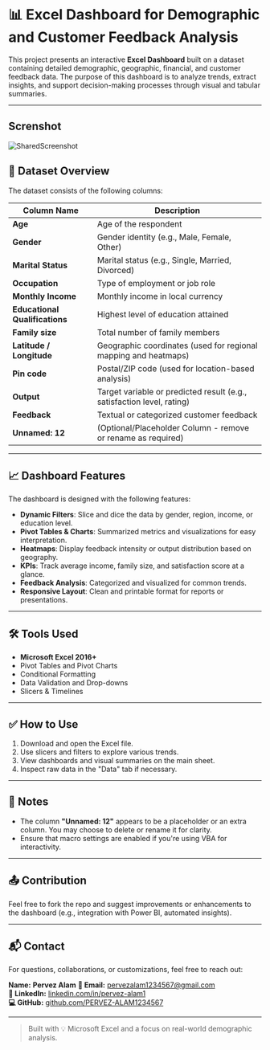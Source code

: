 # 📊 Excel Dashboard for Demographic and Customer Feedback Analysis

This project presents an interactive **Excel Dashboard** built on a dataset containing detailed demographic, geographic, financial, and customer feedback data. The purpose of this dashboard is to analyze trends, extract insights, and support decision-making processes through visual and tabular summaries.

---
## Screnshot
![SharedScreenshot](https://github.com/user-attachments/assets/7678f0b8-f516-4bae-aad5-ee2fe21fedd7)


## 📁 Dataset Overview

The dataset consists of the following columns:

| Column Name                    | Description                                                                 |
|--------------------------------|-----------------------------------------------------------------------------|
| **Age**                        | Age of the respondent                                                       |
| **Gender**                     | Gender identity (e.g., Male, Female, Other)                                 |
| **Marital Status**             | Marital status (e.g., Single, Married, Divorced)                            |
| **Occupation**                 | Type of employment or job role                                              |
| **Monthly Income**             | Monthly income in local currency                                            |
| **Educational Qualifications** | Highest level of education attained                                         |
| **Family size**                | Total number of family members                                              |
| **Latitude / Longitude**       | Geographic coordinates (used for regional mapping and heatmaps)             |
| **Pin code**                   | Postal/ZIP code (used for location-based analysis)                          |
| **Output**                     | Target variable or predicted result (e.g., satisfaction level, rating)      |
| **Feedback**                   | Textual or categorized customer feedback                                    |
| **Unnamed: 12**                | (Optional/Placeholder Column - remove or rename as required)                |

---

## 📈 Dashboard Features

The dashboard is designed with the following features:

- **Dynamic Filters**: Slice and dice the data by gender, region, income, or education level.
- **Pivot Tables & Charts**: Summarized metrics and visualizations for easy interpretation.
- **Heatmaps**: Display feedback intensity or output distribution based on geography.
- **KPIs**: Track average income, family size, and satisfaction score at a glance.
- **Feedback Analysis**: Categorized and visualized for common trends.
- **Responsive Layout**: Clean and printable format for reports or presentations.

---

## 🛠 Tools Used

- **Microsoft Excel 2016+**
- Pivot Tables and Pivot Charts
- Conditional Formatting
- Data Validation and Drop-downs
- Slicers & Timelines

---

## ✅ How to Use

1. Download and open the Excel file.
2. Use slicers and filters to explore various trends.
3. View dashboards and visual summaries on the main sheet.
4. Inspect raw data in the "Data" tab if necessary.

---

## 📌 Notes

- The column **"Unnamed: 12"** appears to be a placeholder or an extra column. You may choose to delete or rename it for clarity.
- Ensure that macro settings are enabled if you're using VBA for interactivity.

---

## 📤 Contribution

Feel free to fork the repo and suggest improvements or enhancements to the dashboard (e.g., integration with Power BI, automated insights).

---

## 📬 Contact

For questions, collaborations, or customizations, feel free to reach out:

**Name:** **Pervez Alam** 
**📧 Email:** [pervezalam1234567@gmail.com](mailto:pervezalam1234567@gmail.com)  
**🔗 LinkedIn:** [linkedin.com/in/pervez-alam1](http://www.linkedin.com/in/pervez-alam1)  
**💻 GitHub:** [github.com/PERVEZ-ALAM1234567](https://github.com/PERVEZ-ALAM1234567)

---

> Built with 💡 Microsoft Excel and a focus on real-world demographic analysis.
